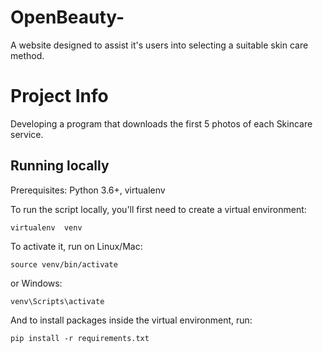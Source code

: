 # OpenBeauty-

A website designed to assist it's users into selecting a suitable skin care method.

# Project Info

Developing a program that downloads the first 5 photos of each Skincare service.

## Running locally

Prerequisites: Python 3.6+, virtualenv

To run the script locally, you'll first need to create a virtual environment:

```
virtualenv  venv
```

To activate it, run on Linux/Mac:

```
source venv/bin/activate
```

or Windows:

```
venv\Scripts\activate
```

And to install packages inside the virtual environment, run:

```
pip install -r requirements.txt
```
